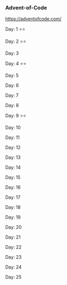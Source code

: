 ### Advent-of-Code
https://adventofcode.com/

Day: 1 ⭐⭐

Day: 2 ⭐⭐

Day: 3

Day: 4 ⭐⭐

Day: 5

Day: 6

Day: 7

Day: 8

Day: 9 ⭐⭐

Day: 10

Day: 11

Day: 12

Day: 13

Day: 14

Day: 15

Day: 16

Day: 17

Day: 18

Day: 19

Day: 20

Day: 21

Day: 22

Day: 23

Day: 24

Day: 25
